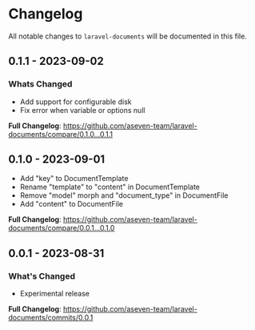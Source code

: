# Changelog

All notable changes to `laravel-documents` will be documented in this file.

## 0.1.1 - 2023-09-02

### Whats Changed

- Add support for configurable disk
- Fix error when variable or options null

**Full Changelog**: https://github.com/aseven-team/laravel-documents/compare/0.1.0...0.1.1

## 0.1.0 - 2023-09-01

- Add "key" to DocumentTemplate
- Rename "template" to "content" in DocumentTemplate
- Remove "model" morph and "document_type" in DocumentFile
- Add "content" to DocumentFile

**Full Changelog**: https://github.com/aseven-team/laravel-documents/compare/0.0.1...0.1.0

## 0.0.1 - 2023-08-31

### What's Changed

- Experimental release

**Full Changelog**: https://github.com/aseven-team/laravel-documents/commits/0.0.1
